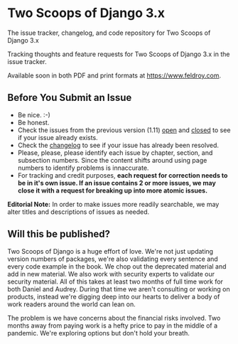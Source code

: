 # Two Scoops of Django 3.x
The issue tracker, changelog, and code repository for Two Scoops of Django 3.x

Tracking thoughts and feature requests for Two Scoops of Django 3.x in the issue tracker.

Available soon in both PDF and print formats at https://www.feldroy.com. 

## Before You Submit an Issue

* Be nice. :-)
* Be honest.
* Check the issues from the previous version (1.11) [open](https://github.com/twoscoops/two-scoops-of-django-1.11/issues?state=open) and [closed](https://github.com/twoscoops/two-scoops-of-django-1.11/issues?state=closed) to see if your issue already exists.
* Check the [changelog](https://github.com/feldroy/two-scoops-of-django-3.x/blob/master/changelog.md) to see if your issue has already been resolved.
* Please, please, please identify each issue by chapter, section, and subsection numbers. Since the content shifts around using page numbers to identify problems is innaccurate.
* For tracking and credit purposes, **each request for correction needs to be in it's own issue. If an issue contains 2 or more issues, we may close it with a request for breaking up into more atomic issues.**

**Editorial Note:** In order to make issues more readily searchable, we may alter titles and descriptions of issues as needed.

## Will this be published? 

Two Scoops of Django is a huge effort of love. We're not just updating version numbers of packages, we're also validating every sentence and every code example in the book. We chop out the deprecated material and add in new material. We also work with security experts to validate our security material. All of this takes at least two months of full time work for both Daniel and Audrey. During that time we aren't consulting or working on products, instead we're digging deep into our hearts to deliver a body of work readers around the world can lean on.

The problem is we have concerns about the financial risks involved. Two months away from paying work is a hefty price to pay in the middle of a pandemic. We're exploring options but don't hold your breath.
